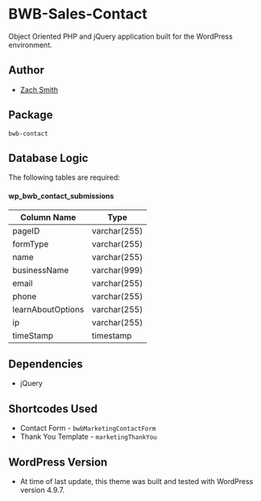 # BWB-Sales-Contact
Object Oriented PHP and jQuery application built for the WordPress environment.

## Author
- [Zach Smith](https://twitter.com/zachisit)

## Package
`bwb-contact`

## Database Logic
The following tables are required:

#### wp_bwb_contact_submissions
| Column Name  | Type  |
|---|---|
| pageID   | varchar(255)  |
| formType   | varchar(255)  |
| name   | varchar(255)  |
| businessName    | varchar(999)  |
| email   | varchar(255)  |
| phone   | varchar(255)  |
| learnAboutOptions   | varchar(255)  |
| ip   | varchar(255)  |
| timeStamp   | timestamp   |

## Dependencies
* jQuery

## Shortcodes Used
* Contact Form - `bwbMarketingContactForm`
* Thank You Template - `marketingThankYou`

## WordPress Version
* At time of last update, this theme was built and tested with WordPress version 4.9.7.